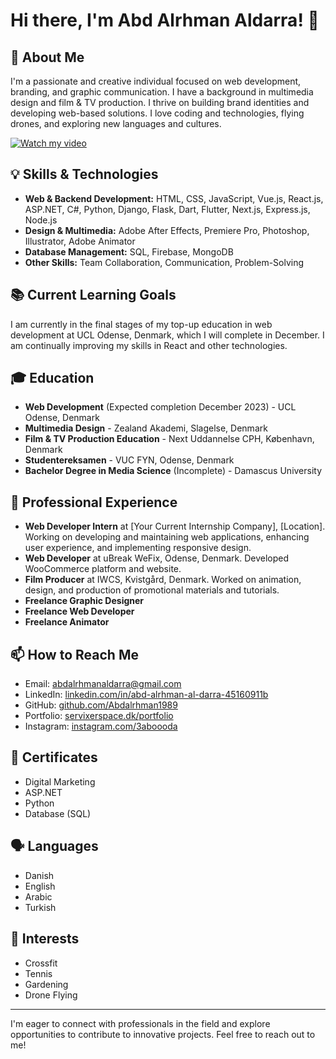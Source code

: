 # Hi there, I'm Abd Alrhman Aldarra! 👋

## 🌟 About Me
I'm a passionate and creative individual focused on web development, branding, and graphic communication. I have a background in multimedia design and film & TV production. I thrive on building brand identities and developing web-based solutions. I love coding and technologies, flying drones, and exploring new languages and cultures.

[![Watch my video](https://img.youtube.com/vi/4cAZ8Ee2ydk/maxresdefault.jpg)](https://www.youtube.com/live/4cAZ8Ee2ydk?si=bmQFWUyrWgpG-zTL) <!-- Replace the URL if necessary -->

## 💡 Skills & Technologies
- **Web & Backend Development:** HTML, CSS, JavaScript, Vue.js, React.js, ASP.NET, C#, Python, Django, Flask, Dart, Flutter, Next.js, Express.js, Node.js
- **Design & Multimedia:** Adobe After Effects, Premiere Pro, Photoshop, Illustrator, Adobe Animator
- **Database Management:** SQL, Firebase, MongoDB
- **Other Skills:** Team Collaboration, Communication, Problem-Solving

## 📚 Current Learning Goals
I am currently in the final stages of my top-up education in web development at UCL Odense, Denmark, which I will complete in December. I am continually improving my skills in React and other technologies.

## 🎓 Education
- **Web Development** (Expected completion December 2023) - UCL Odense, Denmark
- **Multimedia Design** - Zealand Akademi, Slagelse, Denmark
- **Film & TV Production Education** - Next Uddannelse CPH, København, Denmark
- **Studentereksamen** - VUC FYN, Odense, Denmark
- **Bachelor Degree in Media Science** (Incomplete) - Damascus University

## 💼 Professional Experience
- **Web Developer Intern** at [Your Current Internship Company], [Location]. Working on developing and maintaining web applications, enhancing user experience, and implementing responsive design.
- **Web Developer** at uBreak WeFix, Odense, Denmark. Developed WooCommerce platform and website.
- **Film Producer** at IWCS, Kvistgård, Denmark. Worked on animation, design, and production of promotional materials and tutorials.
- **Freelance Graphic Designer**
- **Freelance Web Developer**
- **Freelance Animator**

## 📫 How to Reach Me
- Email: [abdalrhmanaldarra@gmail.com](mailto:abdalrhmanaldarra@gmail.com)
- LinkedIn: [linkedin.com/in/abd-alrhman-al-darra-45160911b](https://www.linkedin.com/in/abd-alrhman-al-darra-45160911b)
- GitHub: [github.com/Abdalrhman1989](https://github.com/Abdalrhman1989)
- Portfolio: [servixerspace.dk/portfolio](https://servixerspace.dk/portfolio/)
- Instagram: [instagram.com/3aboooda](https://www.instagram.com/3aboooda/)

## 📜 Certificates
- Digital Marketing
- ASP.NET
- Python
- Database (SQL)

## 🗣 Languages
- Danish
- English
- Arabic
- Turkish

## 🎈 Interests
- Crossfit
- Tennis
- Gardening
- Drone Flying

---

I'm eager to connect with professionals in the field and explore opportunities to contribute to innovative projects. Feel free to reach out to me!
